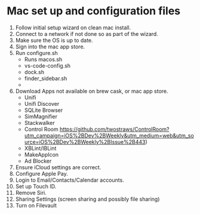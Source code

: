 # Mac set up and configuration files
1. Follow initial setup wizard on clean mac install.
2. Connect to a network if not done so as part of the wizard.
3. Make sure the OS is up to date.
4. Sign into the mac app store.
5. Run configure.sh
    - Runs macos.sh
    - vs-code-config.sh
    - dock.sh
    - finder_sidebar.sh
    -
6. Download Apps not available on brew cask, or mac app store.
    - Unifi
    - Unifi Discover
    - SQLite Browser
    - SimMagnifier
    - Stackwalker
    - Control Room https://github.com/twostraws/ControlRoom?utm_campaign=iOS%2BDev%2BWeekly&utm_medium=web&utm_source=iOS%2BDev%2BWeekly%2BIssue%2B443)
    - XBLint/IBLint
    - MakeAppIcon
    - Ad Blocker
7. Ensure iCloud settings are correct.
8. Configure Apple Pay.
9. Login to Email/Contacts/Calendar accounts.
10. Set up Touch ID.
11. Remove Siri.
12. Sharing Settings (screen sharing and possibly file sharing)
13. Turn on Filevault

